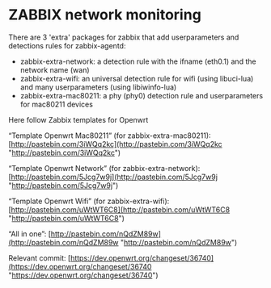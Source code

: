# ZABBIX network monitoring

There are 3 'extra' packages for zabbix that add userparameters and detections rules for zabbix-agentd:

- zabbix-extra-network: a detection rule with the ifname (eth0.1) and the network name (wan)
- zabbix-extra-wifi: an universal detection rule for wifi (using libuci-lua) and many userparameters (using libiwinfo-lua)
- zabbix-extra-mac80211: a phy (phy0) detection rule and userparameters for mac80211 devices

Here follow Zabbix templates for Openwrt

“Template Openwrt Mac80211” (for zabbix-extra-mac80211): [http://pastebin.com/3iWQq2kc](http://pastebin.com/3iWQq2kc "http://pastebin.com/3iWQq2kc")

“Template Openwrt Network” (for zabbix-extra-network): [http://pastebin.com/5Jcg7w9j](http://pastebin.com/5Jcg7w9j "http://pastebin.com/5Jcg7w9j")

“Template Openwrt Wifi” (for zabbix-extra-wifi): [http://pastebin.com/uWtWT6C8](http://pastebin.com/uWtWT6C8 "http://pastebin.com/uWtWT6C8")

“All in one”: [http://pastebin.com/nQdZM89w](http://pastebin.com/nQdZM89w "http://pastebin.com/nQdZM89w")

Relevant commit: [https://dev.openwrt.org/changeset/36740](https://dev.openwrt.org/changeset/36740 "https://dev.openwrt.org/changeset/36740")
